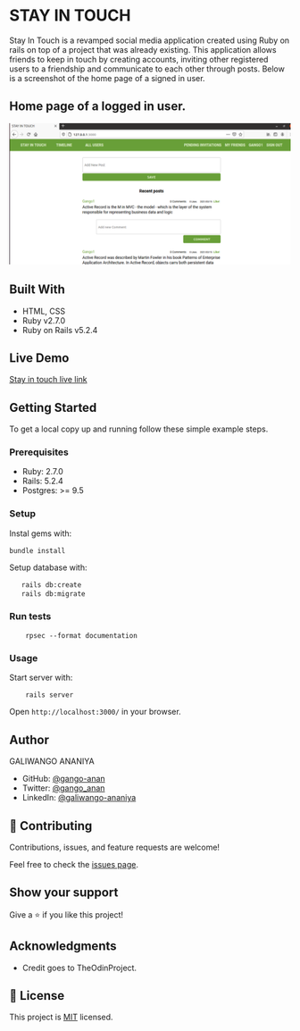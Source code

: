 # STAY IN TOUCH

Stay In Touch is a revamped social media application created using Ruby on rails on top of a project that was already existing. This application allows friends to keep in touch by creating accounts, inviting other registered users to a friendship and communicate to each other through posts. Below is a screenshot of the home page of a signed in user.

## Home page of a logged in user.
![screenshot](./app/assets/images/screen_shot.png)

## Built With
- HTML, CSS
- Ruby v2.7.0
- Ruby on Rails v5.2.4

## Live Demo
[Stay in touch live link](https://gango-stay-in-touch.herokuapp.com)

## Getting Started

To get a local copy up and running follow these simple example steps.

### Prerequisites

- Ruby: 2.7.0
- Rails: 5.2.4
- Postgres: >= 9.5

### Setup

Instal gems with:

```
bundle install
```

Setup database with:

```
   rails db:create
   rails db:migrate
```

### Run tests

```
    rpsec --format documentation
```

### Usage

Start server with:

```
    rails server
```

Open `http://localhost:3000/` in your browser.


## Author

GALIWANGO ANANIYA

- GitHub: [@gango-anan](https://github.com/gango-anan) 
- Twitter: [@gango_anan](https://twitter.com/gango_anan) 
- LinkedIn: [@galiwango-ananiya](https://www.linkedin.com/in/galiwango-ananiya-0800821b4/) 

## 🤝 Contributing

Contributions, issues, and feature requests are welcome!

Feel free to check the [issues page](https://github.com/gango-anan/ror-social-scaffold/issues).

## Show your support

Give a ⭐️ if you like this project!

## Acknowledgments

- Credit goes to TheOdinProject.


## 📝 License

This project is [MIT](https://github.com/gango-anan/ror-social-scaffold/blob/master/LICENSE) licensed.

